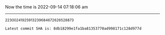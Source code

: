 Now the time is 2022-09-14 07:18:06 am

---

<small>22300241925913239684672626528873</small>

```txt
Latest commit SHA is: 8db18299e1fa1ba81353770ad998171c128d977d
```
